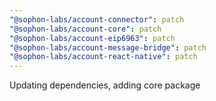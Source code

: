 ```yaml
---
"@sophon-labs/account-connector": patch
"@sophon-labs/account-core": patch
"@sophon-labs/account-eip6963": patch
"@sophon-labs/account-message-bridge": patch
"@sophon-labs/account-react-native": patch
---
```


Updating dependencies, adding core package
